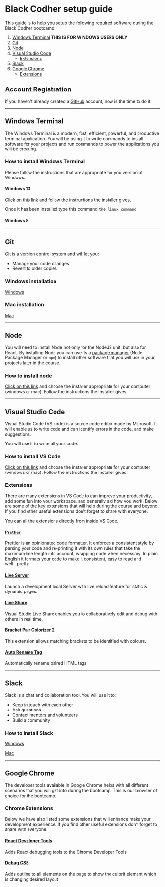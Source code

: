 # Black Codher setup guide

This guide is to help you setup the following required software during the Black Codher bootcamp.

1. [Windows Terminal](#windows-terminal) **THIS IS FOR WINDOWS USERS ONLY**
1. [Git](#git)
1. [Node](#node)
1. [Visual Studio Code](#visual-studio-code)
   - [Extensions](#extensions)
1. [Slack](#slack)
1. [Google Chrome](#google-chrome)
   - [Extensions](#chrome-extensions)

## Account Registration

If you haven't already created a [GitHub](https://github.com/signup?ref_cta=Sign+up&ref_loc=header+logged+out&ref_page=%2F&source=header-home) account, now is the time to do it.

---

## Windows Terminal

The Windows Terminal is a modern, fast, efficient, powerful, and productive terminal application. You will be using it to write commands to install software for your projects and run commands to power the applications you will be creating.

### How to install Windows Terminal

Please follow the instructions that are appropriate for you version of Windows.

#### Windows 10

[Click on this link](https://www.microsoft.com/en-gb/p/windows-terminal/9n0dx20hk701?activetab=pivot:overviewtab) and follow the instructions the installer gives.

<!-- Michael to send command over -->
Once it has been installed type this command `the linux command`

#### Windows 8

---

## Git

Git is a version control system and will let you:

- Manage your code changes
- Revert to older copies

### Windows installation

<!-- write something about using the windows terminal -->

[Windows](https://github.com/git-guides/install-git#install-git-on-windows)

### Mac installation

[Mac](https://github.com/git-guides/install-git#install-git-on-mac)

---

## Node

You will need to install Node not only for the NodeJS unit, but also for React. By installing Node you can use its a [package manager](https://en.wikipedia.org/wiki/Package_manager) (Node Package Manager or `npm`) to install other software that you will use in your projects later in the course.

### How to install node

[Click on this link](https://nodejs.org/en/download/) and choose the installer appropriate for your computer (windows or mac). Follow the instructions the installer gives.

---

## Visual Studio Code

Visual Studio Code (VS code) is a source code editor made by Microsoft. It will enable us to write code and can identify errors in the code, and make suggestions.

You will use it to write all your code.

### How to install VS Code

[Click on this link](https://code.visualstudio.com/download) and choose the installer appropriate for your computer (windows or mac). Follow the instructions the installer gives.

### Extensions

There are many extensions in VS Code to can improve your productivity, add some fun into your workspace, and generally aid how you work. Below are some of the key extensions that will help during the course and beyond. If you find other useful extensions don't forget to share with everyone.

You can all the extensions directly from inside VS Code.

<!-- Add screenshot or gif of where to find in VS Code -->

#### [Prettier](https://marketplace.visualstudio.com/items?itemName=esbenp.prettier-vscode)

Prettier is an opinionated code formatter. It enforces a consistent style by parsing your code and re-printing it with its own rules that take the maximum line length into account, wrapping code when necessary. In plain English it formats your code to make it consistent, easy to read and well...pretty.

#### [Live Server](https://marketplace.visualstudio.com/items?itemName=ritwickdey.LiveServer)

Launch a development local Server with live reload feature for static & dynamic pages.

#### [Live Share](https://marketplace.visualstudio.com/items?itemName=MS-vsliveshare.vsliveshare)

Visual Studio Live Share enables you to collaboratively edit and debug with others in real time.

#### [Bracket Pair Colorizer 2](https://marketplace.visualstudio.com/items?itemName=CoenraadS.bracket-pair-colorizer-2)

This extension allows matching brackets to be identified with colours.

#### [Auto Rename Tag](https://marketplace.visualstudio.com/items?itemName=formulahendry.auto-rename-tag)

Automatically rename paired HTML tags

---

## Slack

Slack is a chat and collaboration tool. You will use it to:

- Keep in touch with each other
- Ask questions
- Contact mentors and volunteers
- Build a community

### How to install Slack

[Windows](https://slack.com/intl/en-gb/help/articles/209038037-Download-Slack-for-Windows)

[Mac](https://slack.com/intl/en-gb/help/articles/207677868-Download-Slack-for-Mac)

---

## Google Chrome

The developer tools available in Google Chrome helps with all different scenarios that you will get into during the bootcamp. This is our browser of choice for the bootcamp.

### Chrome Extensions

Below we have also listed some extensions that will enhance make your development experience. If you find other useful extensions don't forget to share with everyone.

#### [React Developer Tools](https://chrome.google.com/webstore/detail/react-developer-tools/fmkadmapgofadopljbjfkapdkoienihi)

Adds React debugging tools to the Chrome Developer Tools

#### [Debug CSS](https://chrome.google.com/webstore/detail/debug-css/igiofjnckcagmjgdoaakafngegecjnkj)

Adds outline to all elements on the page to show the culprit element which is changing desired layout
